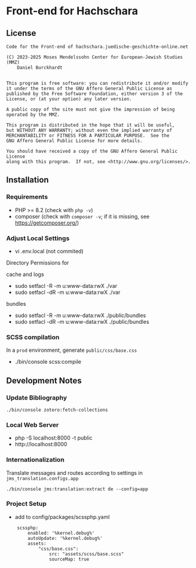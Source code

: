 Front-end for Hachschara
========================
License
-------
    Code for the Front-end of hachschara.juedische-geschichte-online.net

    (C) 2023-2025 Moses Mendelssohn Center for European-Jewish Studies (MMZ)
        Daniel Burckhardt


    This program is free software: you can redistribute it and/or modify
    it under the terms of the GNU Affero General Public License as
    published by the Free Software Foundation, either version 3 of the
    License, or (at your option) any later version.

    A public copy of the site must not give the impression of being
    operated by the MMZ.

    This program is distributed in the hope that it will be useful,
    but WITHOUT ANY WARRANTY; without even the implied warranty of
    MERCHANTABILITY or FITNESS FOR A PARTICULAR PURPOSE.  See the
    GNU Affero General Public License for more details.

    You should have received a copy of the GNU Affero General Public License
    along with this program.  If not, see <http://www.gnu.org/licenses/>.

Installation
------------
### Requirements

- PHP >= 8.2 (check with `php -v`)
- composer (check with `composer -v`; if it is missing, see https://getcomposer.org/)

### Adjust Local Settings

- vi .env.local (not commited)

Directory Permissions for

cache and logs

- sudo setfacl -R -m u:www-data:rwX ./var
- sudo setfacl -dR -m u:www-data:rwX ./var

bundles

- sudo setfacl -R -m u:www-data:rwX ./public/bundles
- sudo setfacl -dR -m u:www-data:rwX ./public/bundles

### SCSS compilation
In a `prod` environment, generate `public/css/base.css`

- ./bin/console scss:compile

Development Notes
-----------------
### Update Bibliography

    ./bin/console zotero:fetch-collections

### Local Web Server

- php -S localhost:8000 -t public
- http://localhost:8000

### Internationalization
Translate messages and routes according to settings in
`jms_translation.configs.app`

    ./bin/console jms:translation:extract de --config=app

### Project Setup

- add to config/packages/scssphp.yaml
```
    scssphp:
        enabled: '%kernel.debug%'
        autoUpdate: '%kernel.debug%'
        assets:
            "css/base.css":
                src: "assets/scss/base.scss"
                sourceMap: true
```
